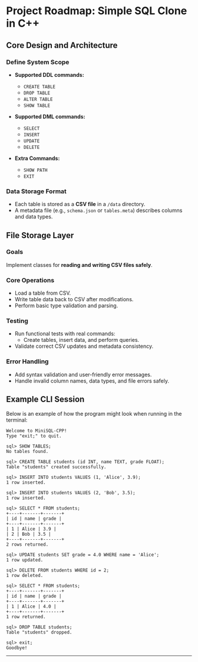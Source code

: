 # Project Roadmap: Simple SQL Clone in C++

## Core Design and Architecture

### Define System Scope
- **Supported DDL commands:**  
  - `CREATE TABLE`  
  - `DROP TABLE`  
  - `ALTER TABLE`  
  - `SHOW TABLE`
- **Supported DML commands:**  
  - `SELECT`  
  - `INSERT`  
  - `UPDATE`  
  - `DELETE`

- **Extra Commands:**
  - `SHOW PATH`
  - `EXIT`

### Data Storage Format
- Each table is stored as a **CSV file** in a `/data` directory.  
- A metadata file (e.g., `schema.json` or `tables.meta`) describes columns and data types.

## File Storage Layer

### Goals
Implement classes for **reading and writing CSV files safely**.

### Core Operations
- Load a table from CSV.  
- Write table data back to CSV after modifications.  
- Perform basic type validation and parsing.


### Testing
- Run functional tests with real commands:  
  - Create tables, insert data, and perform queries.  
- Validate correct CSV updates and metadata consistency.

### Error Handling
- Add syntax validation and user-friendly error messages.  
- Handle invalid column names, data types, and file errors safely.


## Example CLI Session

Below is an example of how the program might look when running in the terminal:
```
Welcome to MiniSQL-CPP!
Type "exit;" to quit.

sql> SHOW TABLES;
No tables found.

sql> CREATE TABLE students (id INT, name TEXT, grade FLOAT);
Table "students" created successfully.

sql> INSERT INTO students VALUES (1, 'Alice', 3.9);
1 row inserted.

sql> INSERT INTO students VALUES (2, 'Bob', 3.5);
1 row inserted.

sql> SELECT * FROM students;
+----+-------+-------+
| id | name | grade |
+----+-------+-------+
| 1 | Alice | 3.9 |
| 2 | Bob | 3.5 |
+----+-------+-------+
2 rows returned.

sql> UPDATE students SET grade = 4.0 WHERE name = 'Alice';
1 row updated.

sql> DELETE FROM students WHERE id = 2;
1 row deleted.

sql> SELECT * FROM students;
+----+-------+-------+
| id | name | grade |
+----+-------+-------+
| 1 | Alice | 4.0 |
+----+-------+-------+
1 row returned.

sql> DROP TABLE students;
Table "students" dropped.

sql> exit;
Goodbye!
```
---
